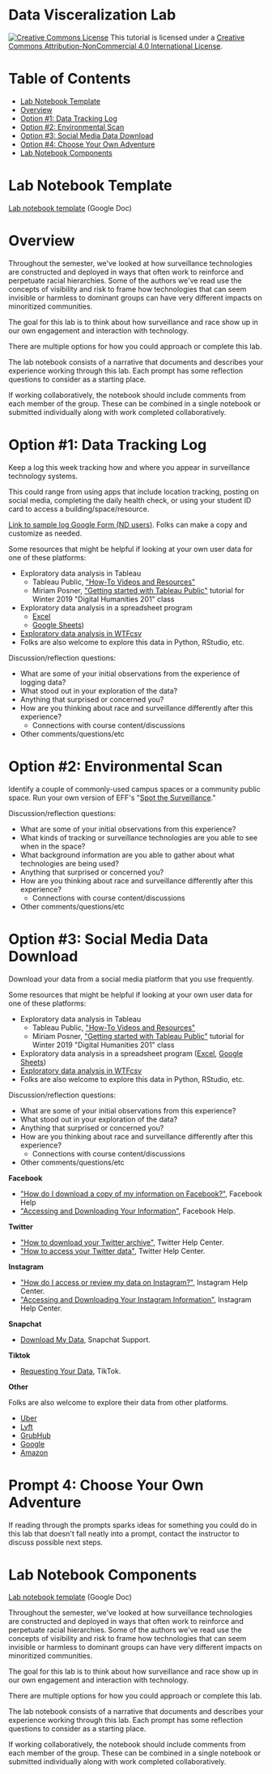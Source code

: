 # Data Visceralization Lab

<a href="http://creativecommons.org/licenses/by-nc/4.0/" rel="license"><img style="border-width: 0;" src="https://i.creativecommons.org/l/by-nc/4.0/88x31.png" alt="Creative Commons License" /></a>
This tutorial is licensed under a <a href="http://creativecommons.org/licenses/by-nc/4.0/" rel="license">Creative Commons Attribution-NonCommercial 4.0 International License</a>.

# Table of Contents

- [Lab Notebook Template](#lab-notebook-template)
- [Overview](#overview)
- [Option #1: Data Tracking Log](#option-1-data-tracking-log)
- [Option #2: Environmental Scan](#option-2-environmental-scan)
- [Option #3: Social Media Data Download](#option-3-social-media-data-download)
- [Option #4: Choose Your Own Adventure](#option-4-choose-your-own-adventure)
- [Lab Notebook Components](#lab-notebook-components)

# Lab Notebook Template

[Lab notebook template](https://docs.google.com/document/d/1P2PEe7o_7RT00NTeiBtcrO_Y6QF2eLzzSARoxrNM3V8/copy) (Google Doc)

# Overview

Throughout the semester, we've looked at how surveillance technologies are constructed and deployed in ways that often work to reinforce and perpetuate racial hierarchies. Some of the authors we've read use the concepts of visibility and risk to frame how technologies that can seem invisible or harmless to dominant groups can have very different impacts on minoritized communities.

The goal for this lab is to think about how surveillance and race show up in our own engagement and interaction with technology.

There are multiple options for how you could approach or complete this lab.

The lab notebook consists of a narrative that documents and describes your experience working through this lab. Each prompt has some reflection questions to consider as a starting place.

If working collaboratively, the notebook should include comments from each member of the group. These can be combined in a single notebook or submitted individually along with work completed collaboratively.

# Option #1: Data Tracking Log

Keep a log this week tracking how and where you appear in surveillance technology systems.

This could range from using apps that include location tracking, posting on social media, completing the daily health check, or using your student ID card to access a building/space/resource.

[Link to sample log Google Form (ND users)](https://docs.google.com/forms/d/1aAm70RY5DxJicoFzcNKSwSCyuLvlKUGYgKIANmsoV70/edit?usp=sharing). Folks can make a copy and customize as needed.

Some resources that might be helpful if looking at your own user data for one of these platforms:
- Exploratory data analysis in Tableau
  * Tableau Public, ["How-To Videos and Resources"](https://public.tableau.com/en-us/s/resources)
  * Miriam Posner, ["Getting started with Tableau Public"](http://miriamposner.com/classes/dh201w19/tutorials-guides/data-visualization/getting-started-with-tableau-public/) tutorial for Winter 2019 "Digital Humanities 201" class
- Exploratory data analysis in a spreadsheet program
  * [Excel](https://support.microsoft.com/en-us/office/create-a-chart-from-start-to-finish-0baf399e-dd61-4e18-8a73-b3fd5d5680c2)
  * [Google Sheets](https://support.google.com/docs/answer/190718?hl=en))
- [Exploratory data analysis in WTFcsv](https://github.com/kwaldenphd/football-structured-data/blob/main/eda.md#databasic-wtfcsv)
- Folks are also welcome to explore this data in Python, RStudio, etc.

Discussion/reflection questions:
- What are some of your initial observations from the experience of logging data?
- What stood out in your exploration of the data?
- Anything that surprised or concerned you?
- How are you thinking about race and surveillance differently after this experience?
  * Connections with course content/discussions
- Other comments/questions/etc

# Option #2: Environmental Scan

Identify a couple of commonly-used campus spaces or a community public space. Run your own version of EFF's "[Spot the Surveillance](https://www.eff.org/pages/spot-surveillance-vr-experience-keeping-eye-big-brother)."

Discussion/reflection questions:
- What are some of your initial observations from this experience?
- What kinds of tracking or surveillance technologies are you able to see when in the space?
- What background information are you able to gather about what technologies are being used?
- Anything that surprised or concerned you?
- How are you thinking about race and surveillance differently after this experience?
  * Connections with course content/discussions
- Other comments/questions/etc

# Option #3: Social Media Data Download

Download your data from a social media platform that you use frequently.

Some resources that might be helpful if looking at your own user data for one of these platforms:
- Exploratory data analysis in Tableau
  * Tableau Public, ["How-To Videos and Resources"](https://public.tableau.com/en-us/s/resources)
  * Miriam Posner, ["Getting started with Tableau Public"](http://miriamposner.com/classes/dh201w19/tutorials-guides/data-visualization/getting-started-with-tableau-public/) tutorial for Winter 2019 "Digital Humanities 201" class
- Exploratory data analysis in a spreadsheet program ([Excel](https://support.microsoft.com/en-us/office/create-a-chart-from-start-to-finish-0baf399e-dd61-4e18-8a73-b3fd5d5680c2), [Google Sheets](https://support.google.com/docs/answer/190718?hl=en))
- [Exploratory data analysis in WTFcsv](https://github.com/kwaldenphd/football-structured-data/blob/main/eda.md#databasic-wtfcsv)
- Folks are also welcome to explore this data in Python, RStudio, etc.

Discussion/reflection questions:
- What are some of your initial observations from this experience?
- What stood out in your exploration of the data?
- Anything that surprised or concerned you?
- How are you thinking about race and surveillance differently after this experience?
  * Connections with course content/discussions
- Other comments/questions/etc

**Facebook**
- ["How do I download a copy of my information on Facebook?"](https://www.facebook.com/help/212802592074644), Facebook Help
- ["Accessing and Downloading Your Information"](https://www.facebook.com/help/1701730696756992), Facebook Help.

**Twitter**
- ["How to download your Twitter archive"](https://help.twitter.com/en/managing-your-account/how-to-download-your-twitter-archive), Twitter Help Center.
- ["How to access your Twitter data"](https://help.twitter.com/en/managing-your-account/accessing-your-twitter-data), Twitter Help Center.

**Instagram**
- ["How do I access or review my data on Instagram?"](https://www.facebook.com/help/instagram/181231772500920), Instagram Help Center.
- ["Accessing and Downloading Your Instagram Information"](https://help.instagram.com/contact/505535973176353), Instagram Help Center.

**Snapchat**
- [Download My Data](https://support.snapchat.com/en-US/a/download-my-data), Snapchat Support.

**Tiktok**
- [Requesting Your Data](https://support.tiktok.com/en/account-and-privacy/personalized-ads-and-data/requesting-your-data), TikTok.

**Other**

Folks are also welcome to explore their data from other platforms.
- [Uber](https://help.uber.com/riders/article/request-a-copy-of-your-uber-data?nodeId=2c86900d-8408-4bac-b92a-956d793acd11)
- [Lyft](https://help.lyft.com/hc/e/articles/115012925847-Delete-my-account#download)
- [GrubHub](https://www.grubhub.com/help/privacy/manage-your-data)
- [Google](https://support.google.com/accounts/answer/3024190?hl=en)
- [Amazon](https://www.amazon.com/gp/help/customer/display.html?nodeId=GXPU3YPMBZQRWZK2)

# Prompt 4: Choose Your Own Adventure

If reading through the prompts sparks ideas for something you could do in this lab that doesn't fall neatly into a prompt, contact the instructor to discuss possible next steps.

# Lab Notebook Components

[Lab notebook template](https://docs.google.com/document/d/1P2PEe7o_7RT00NTeiBtcrO_Y6QF2eLzzSARoxrNM3V8/copy) (Google Doc)

Throughout the semester, we've looked at how surveillance technologies are constructed and deployed in ways that often work to reinforce and perpetuate racial hierarchies. Some of the authors we've read use the concepts of visibility and risk to frame how technologies that can seem invisible or harmless to dominant groups can have very different impacts on minoritized communities.

The goal for this lab is to think about how surveillance and race show up in our own engagement and interaction with technology.

There are multiple options for how you could approach or complete this lab.

The lab notebook consists of a narrative that documents and describes your experience working through this lab. Each prompt has some reflection questions to consider as a starting place.

If working collaboratively, the notebook should include comments from each member of the group. These can be combined in a single notebook or submitted individually along with work completed collaboratively.
